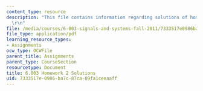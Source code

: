 ```yaml
---
content_type: resource
description: "This file contains information regarding solutions of homework 2.\r\n\
  \r\n"
file: /media/courses/6-003-signals-and-systems-fall-2011/7333517e0986ba7c87ca09fa1ceeaaff_MIT6_003F11_sol02.pdf
file_type: application/pdf
learning_resource_types:
- Assignments
ocw_type: OCWFile
parent_title: Assignments
parent_type: CourseSection
resourcetype: Document
title: 6.003 Homework 2 Solutions
uid: 7333517e-0986-ba7c-87ca-09fa1ceeaaff
---
```

